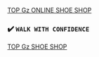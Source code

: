[TOP Gz ONLINE SHOE SHOP](https://topg1.netlify.app/)

### :heavy_check_mark: `WALK WITH CONFIDENCE`

[TOP Gz SHOE SHOP](https://online-shoe-shop-production.up.railway.app/)
